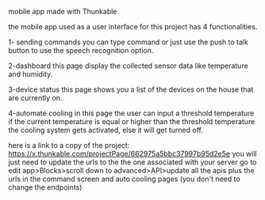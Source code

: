 mobile app made with Thunkable

the mobile app used as a user interface for this project has 4 functionalities.

1- sending commands 
you can type command or just use the push to talk button to use the speech recognition option.

2-dashboard 
this page display the collected sensor data like temperature and humidity.

3-device status 
this page shows you a list of the devices on the house that are currently on.

4-automate cooling
in this page the user can input a threshold temperature if the current temperature is equal or higher than
the threshold temperature the cooling system gets activated, else it will get turned off.

here is a link to a copy of the project: https://x.thunkable.com/projectPage/662975a5bbc37997b95d2e5e
you will just need to update the urls to the the one associated with your server
go to edit app>Blocks>scroll down to advanced>API>update all the apis plus the urls in the command screen and auto cooling pages
(you don't need to change the endpoints)
